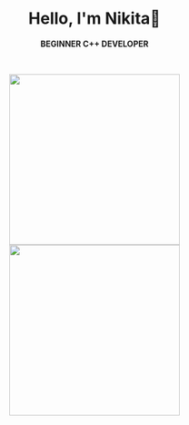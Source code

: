 <div align="center">
  
# Hello, I'm Nikita🤝

**BEGINNER C++ DEVELOPER**

<br/>

<p align="center">
  <a href="https://github.com/Jak3Boom?tab=repositories">
    <img height=300 align="center" src="https://github-readme-stats.vercel.app/api?username=jak3boom&theme=default&show_icons=true&rank_icon=github&bg_color=ffffff&text_color=000000&title_color=000000&icon_color=000000&border_color=000000&hide=prs" />
    <img height=300 align="center" src="https://github-readme-stats.vercel.app/api/top-langs?username=jak3boom&layout=compact&langs_count=8&card_width=280&theme=default&show_icons=true&bg_color=fffffe&text_color=000000&title_color=000000" />
  </a>
</p>

</div>
